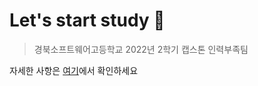 # Let's start study 👋
> 경북소프트웨어고등학교 2022년 2학기 캡스톤 인력부족팀  
  
자세한 사항은 [여기](https://manpowershortage.github.io)에서 확인하세요
